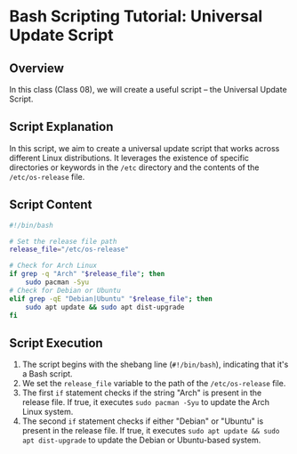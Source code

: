 # Bash Scripting Tutorial: Universal Update Script

## Overview
In this class (Class 08), we will create a useful script – the Universal Update Script. 

## Script Explanation
In this script, we aim to create a universal update script that works across different Linux distributions. It leverages the existence of specific directories or keywords in the `/etc` directory and the contents of the `/etc/os-release` file.

## Script Content
```bash
#!/bin/bash

# Set the release file path
release_file="/etc/os-release"

# Check for Arch Linux
if grep -q "Arch" "$release_file"; then
    sudo pacman -Syu
# Check for Debian or Ubuntu
elif grep -qE "Debian|Ubuntu" "$release_file"; then
    sudo apt update && sudo apt dist-upgrade
fi
```

## Script Execution
1. The script begins with the shebang line (`#!/bin/bash`), indicating that it's a Bash script.
2. We set the `release_file` variable to the path of the `/etc/os-release` file.
3. The first `if` statement checks if the string "Arch" is present in the release file. If true, it executes `sudo pacman -Syu` to update the Arch Linux system.
4. The second `if` statement checks if either "Debian" or "Ubuntu" is present in the release file. If true, it executes `sudo apt update && sudo apt dist-upgrade` to update the Debian or Ubuntu-based system.

